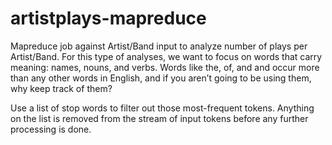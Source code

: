 # artistplays-mapreduce

Mapreduce job against Artist/Band input to analyze number of plays per Artist/Band. For this type of analyses, we want to focus 
on words that carry meaning: names, nouns, and verbs. Words like the, of, and and occur more than any other words in 
English, and if you aren’t going to be using them, why keep track of them? 

Use a list of stop words to filter out those most-frequent tokens. Anything on the list is removed from the stream of input tokens before any further processing is done.
